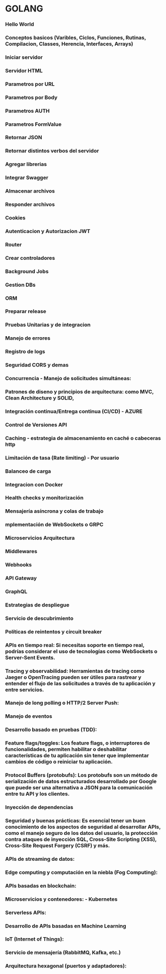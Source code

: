 # GOLANG

### Hello World
### Conceptos basicos (Varibles, Ciclos, Funciones, Rutinas, Compilacion, Classes, Herencia, Interfaces, Arrays)
### Iniciar servidor
### Servidor HTML
### Parametros por URL
### Parametros por Body
### Parametros AUTH
### Parametros FormValue
### Retornar JSON
### Retornar distintos verbos del servidor
### Agregar librerias
### Integrar Swagger
### Almacenar archivos
### Responder archivos
### Cookies
### Autenticacion y Autorizacion JWT
### Router
### Crear controladores
### Background Jobs
### Gestion DBs
### ORM
### Preparar release
### Pruebas Unitarias y de integracion
### Manejo de errores
### Registro de logs
### Seguridad CORS y demas
### Concurrencia - Manejo de solicitudes simultáneas:
### Patrones de diseno y principios de arquitectura: como MVC, Clean Architecture y SOLID,
### Integración continua/Entrega continua (CI/CD) - AZURE
### Control de Versiones API
### Caching - estrategia de almacenamiento en caché o cabeceras http
### Limitación de tasa (Rate limiting) - Por usuario
### Balanceo de carga
### Integracion con Docker
### Health checks y monitorización
### Mensajería asíncrona y colas de trabajo
### mplementación de WebSockets o GRPC
### Microservicios Arquitectura
### Middlewares
### Webhooks
### API Gateway
### GraphQL
### Estrategias de despliegue
### Servicio de descubrimiento
### Políticas de reintentos y circuit breaker
### APIs en tiempo real: Si necesitas soporte en tiempo real, podrías considerar el uso de tecnologías como WebSockets o Server-Sent Events.
### Tracing y observabilidad: Herramientas de tracing como Jaeger o OpenTracing pueden ser útiles para rastrear y entender el flujo de las solicitudes a través de tu aplicación y entre servicios.
### Manejo de long polling o HTTP/2 Server Push:
### Manejo de eventos
### Desarrollo basado en pruebas (TDD):
### Feature flags/toggles: Los feature flags, o interruptores de funcionalidades, permiten habilitar o deshabilitar características de tu aplicación sin tener que implementar cambios de código o reiniciar tu aplicación.
### Protocol Buffers (protobufs): Los protobufs son un método de serialización de datos estructurados desarrollado por Google que puede ser una alternativa a JSON para la comunicación entre tu API y los clientes.
### Inyección de dependencias
### Seguridad y buenas prácticas: Es esencial tener un buen conocimiento de los aspectos de seguridad al desarrollar APIs, como el manejo seguro de los datos del usuario, la protección contra ataques de inyección SQL, Cross-Site Scripting (XSS), Cross-Site Request Forgery (CSRF) y más.
### APIs de streaming de datos:
### Edge computing y computación en la niebla (Fog Computing):
### APIs basadas en blockchain: 
### Microservicios y contenedores: - Kubernetes
### Serverless APIs: 
### Desarrollo de APIs basadas en Machine Learning
### IoT (Internet of Things):
### Servicio de mensajería (RabbitMQ, Kafka, etc.)
### Arquitectura hexagonal (puertos y adaptadores): 

